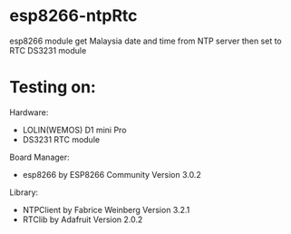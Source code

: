 # esp8266-ntpRtc
esp8266 module get Malaysia date and time from NTP server then set to RTC DS3231 module

# Testing on: 
Hardware: 
- LOLIN(WEMOS) D1 mini Pro
- DS3231 RTC module

Board Manager:
- esp8266 by ESP8266 Community Version 3.0.2

Library:
- NTPClient by Fabrice Weinberg Version 3.2.1
- RTClib by Adafruit Version 2.0.2
